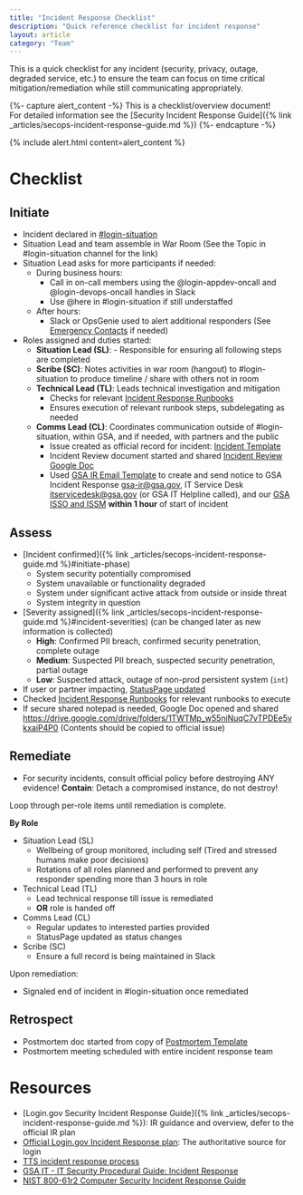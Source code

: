 ```yaml
---
title: "Incident Response Checklist"
description: "Quick reference checklist for incident response"
layout: article
category: "Team"
---
```


This is a quick checklist for any incident (security, privacy, outage, degraded service, etc.) to ensure the team can focus on time critical mitigation/remediation while still communicating appropriately.

{%- capture alert_content -%}
This is a checklist/overview document!
<br />
For detailed information see the [Security Incident Response Guide]({% link _articles/secops-incident-response-guide.md %})
{%- endcapture -%}

{% include alert.html content=alert_content %}

# Checklist

## Initiate

* Incident declared in [#login-situation](https://gsa-tts.slack.com/archives/C5QUGUANN)
* Situation Lead and team assemble in War Room (See the Topic in #login-situation channel for the link)
* Situation Lead asks for more participants if needed:
  * During business hours:
    * Call in on-call members using the @login-appdev-oncall and @login-devops-oncall handles in Slack
    * Use @here in #login-situation if still understaffed
  * After hours:
    * Slack or OpsGenie used to alert additional responders (See [Emergency Contacts](https://github.com/18F/identity-devops/wiki/On-Call-Guide-Quick-Reference#emergency-contacts) if needed)
* Roles assigned and duties started:
  * **Situation Lead (SL)**: - Responsible for ensuring all following steps are completed
  * **Scribe (SC)**: Notes activities in war room (hangout) to #login-situation to produce timeline / share with others not in room
  * **Technical Lead (TL)**: Leads technical investigation and mitigation
    * Checks for relevant [Incident Response Runbooks](https://github.com/18F/identity-devops/wiki/Incident-Response-Runbooks)
    * Ensures execution of relevant runbook steps, subdelegating as needed
  * **Comms Lead (CL)**: Coordinates communication outside of #login-situation, within GSA, and if needed, with partners and the public
    * Issue created as official record for incident: [Incident Template](https://github.com/18F/identity-security-private/issues/new?template=incidents.md)
    * Incident Review document started and shared [Incident Review Google Doc](https://docs.google.com/document/d/1Yaqnb9QsHRrlaBvlTeO_qHGmuP-0h4z-CCustU8gBdk/copy)
    * Used [GSA IR Email Template](https://docs.google.com/document/d/16h4gDq9JeW8JBhBDswSvoGRWx6qQvX_4spyEZVbjlcA) to create and send notice to GSA Incident Response <gsa-ir@gsa.gov>, IT Service Desk <itservicedesk@gsa.gov> (or GSA IT Helpline called), and our [GSA ISSO and ISSM](https://github.com/18F/identity-devops/wiki/On-Call-Guide-Quick-Reference/#emergency-contacts) **within 1 hour** of start of incident

## Assess

* [Incident confirmed]({% link _articles/secops-incident-response-guide.md %}#initiate-phase)
  - System security potentially compromised
  - System unavailable or functionality degraded
  - System under significant active attack from outside or inside threat
  - System integrity in question
* [Severity assigned]({% link _articles/secops-incident-response-guide.md %}#incident-severities) (can be changed later as new information is collected)
  - **High**: Confirmed PII breach, confirmed security penetration, complete outage
  - **Medium**: Suspected PII breach, suspected security penetration, partial outage
  - **Low**: Suspected attack, outage of non-prod persistent system (`int`)
* If user or partner impacting, [StatusPage updated](https://manage.statuspage.io/login)
* Checked [Incident Response Runbooks](https://github.com/18F/identity-devops/wiki/Incident-Response-Runbooks) for relevant runbooks to execute
* If secure shared notepad is needed, Google Doc opened and shared <https://drive.google.com/drive/folders/1TWTMp_w55niNuqC7vTPDEe5vkxaiP4P0>  (Contents should be copied to official issue)

## Remediate

* For security incidents, consult official policy before destroying ANY evidence! **Contain**: Detach a compromised instance, do not destroy!

Loop through per-role items until remediation is complete.

**By Role**
* Situation Lead (SL)
  * Wellbeing of group monitored, including self (Tired and stressed humans make poor decisions)
  * Rotations of all roles planned and performed to prevent any responder spending more than 3 hours in role
* Technical Lead (TL)
  * Lead technical response till issue is remediated
  * **OR** role is handed off
* Comms Lead (CL)
  * Regular updates to interested parties provided
  * StatusPage updated as status changes
* Scribe (SC)
  * Ensure a full record is being maintained in Slack


Upon remediation:
* Signaled end of incident in #login-situation once remediated

## Retrospect

* Postmortem doc started from copy of [Postmortem Template](https://drive.google.com/open?id=1A9y94VgHPOcaCCTdGRh0aWINOrBjUwo2ZepzBlTM--8)
* Postmortem meeting scheduled with entire incident response team

# Resources

* [Login.gov Security Incident Response Guide]({% link _articles/secops-incident-response-guide.md %}): IR guidance and overview, defer to the official IR plan
* [Official Login.gov Incident Response plan](https://drive.google.com/file/d/1AQ_TMf7M7WZjHo6hlJ5L3lUxzA57f2oQ/view?usp=sharing): The authoritative source for login
* [TTS incident response process](https://handbook.tts.gsa.gov/security-incidents/)
* [GSA IT - IT Security Procedural Guide: Incident Response](https://www.gsa.gov/cdnstatic/Incident_Response_%5BCIO_IT_Security_01-02_Rev_18%5D_03-26-2021docx.pdf)
* [NIST 800-61r2 Computer Security Incident Response Guide](https://nvlpubs.nist.gov/nistpubs/SpecialPublications/NIST.SP.800-61r2.pdf)

